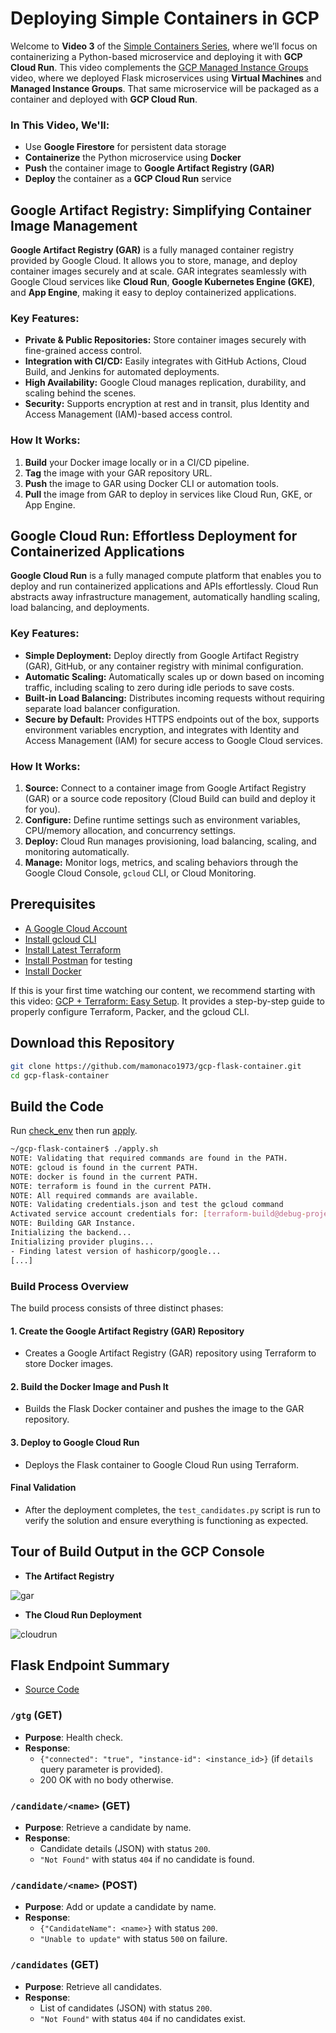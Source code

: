 # Deploying Simple Containers in GCP

Welcome to **Video 3** of the [Simple Containers Series](https://www.youtube.com/@MikesCloudSolutions), where we’ll focus on containerizing a Python-based microservice and deploying it with **GCP Cloud Run**. This video complements the [GCP Managed Instance Groups](https://www.youtube.com/watch?v=AAOZOhREc5o) video, where we deployed Flask microservices using **Virtual Machines** and **Managed Instance Groups**. That same microservice will be packaged as a container and deployed with **GCP Cloud Run**.

### In This Video, We'll:

- Use **Google Firestore** for persistent data storage
- **Containerize** the Python microservice using **Docker**  
- **Push** the container image to **Google Artifact Registry (GAR)**  
- **Deploy** the container as a **GCP Cloud Run** service  

## Google Artifact Registry: Simplifying Container Image Management

**Google Artifact Registry (GAR)** is a fully managed container registry provided by Google Cloud. It allows you to store, manage, and deploy container images securely and at scale. GAR integrates seamlessly with Google Cloud services like **Cloud Run**, **Google Kubernetes Engine (GKE)**, and **App Engine**, making it easy to deploy containerized applications.

### **Key Features:**
- **Private & Public Repositories:** Store container images securely with fine-grained access control.
- **Integration with CI/CD:** Easily integrates with GitHub Actions, Cloud Build, and Jenkins for automated deployments.
- **High Availability:** Google Cloud manages replication, durability, and scaling behind the scenes.
- **Security:** Supports encryption at rest and in transit, plus Identity and Access Management (IAM)-based access control.

### **How It Works:**
1. **Build** your Docker image locally or in a CI/CD pipeline.
2. **Tag** the image with your GAR repository URL.
3. **Push** the image to GAR using Docker CLI or automation tools.
4. **Pull** the image from GAR to deploy in services like Cloud Run, GKE, or App Engine.

## Google Cloud Run: Effortless Deployment for Containerized Applications

**Google Cloud Run** is a fully managed compute platform that enables you to deploy and run containerized applications and APIs effortlessly. Cloud Run abstracts away infrastructure management, automatically handling scaling, load balancing, and deployments.

### **Key Features:**
- **Simple Deployment:** Deploy directly from Google Artifact Registry (GAR), GitHub, or any container registry with minimal configuration.
- **Automatic Scaling:** Automatically scales up or down based on incoming traffic, including scaling to zero during idle periods to save costs.
- **Built-in Load Balancing:** Distributes incoming requests without requiring separate load balancer configuration.
- **Secure by Default:** Provides HTTPS endpoints out of the box, supports environment variables encryption, and integrates with Identity and Access Management (IAM) for secure access to Google Cloud services.

### **How It Works:**
1. **Source:** Connect to a container image from Google Artifact Registry (GAR) or a source code repository (Cloud Build can build and deploy it for you).
2. **Configure:** Define runtime settings such as environment variables, CPU/memory allocation, and concurrency settings.
3. **Deploy:** Cloud Run manages provisioning, load balancing, scaling, and monitoring automatically.
4. **Manage:** Monitor logs, metrics, and scaling behaviors through the Google Cloud Console, `gcloud` CLI, or Cloud Monitoring.

## Prerequisites

* [A Google Cloud Account](https://console.cloud.google.com/)
* [Install gcloud CLI](https://cloud.google.com/sdk/docs/install) 
* [Install Latest Terraform](https://developer.hashicorp.com/terraform/install)
* [Install Postman](https://www.postman.com/downloads/) for testing
* [Install Docker](https://docs.docker.com/engine/install/)

If this is your first time watching our content, we recommend starting with this video: [GCP + Terraform: Easy Setup](https://www.youtube.com/watch?v=3spJpYX4f7I). It provides a step-by-step guide to properly configure Terraform, Packer, and the gcloud CLI.

## Download this Repository

```bash
git clone https://github.com/mamonaco1973/gcp-flask-container.git
cd gcp-flask-container
```

## Build the Code

Run [check_env](check_env.sh) then run [apply](apply.sh).

```bash
~/gcp-flask-container$ ./apply.sh
NOTE: Validating that required commands are found in the PATH.
NOTE: gcloud is found in the current PATH.
NOTE: docker is found in the current PATH.
NOTE: terraform is found in the current PATH.
NOTE: All required commands are available.
NOTE: Validating credentials.json and test the gcloud command
Activated service account credentials for: [terraform-build@debug-project-446221.iam.gserviceaccount.com]
NOTE: Building GAR Instance.
Initializing the backend...
Initializing provider plugins...
- Finding latest version of hashicorp/google...
[...]
```

### **Build Process Overview**

The build process consists of three distinct phases:

#### 1. Create the Google Artifact Registry (GAR) Repository
- Creates a Google Artifact Registry (GAR) repository using Terraform to store Docker images.

#### 2. Build the Docker Image and Push It
- Builds the Flask Docker container and pushes the image to the GAR repository.

#### 3. Deploy to Google Cloud Run
- Deploys the Flask container to Google Cloud Run using Terraform.

#### Final Validation
- After the deployment completes, the `test_candidates.py` script is run to verify the solution and ensure everything is functioning as expected.

## Tour of Build Output in the GCP Console

- **The Artifact Registry**

![gar](gar.png)

- **The Cloud Run Deployment**

![cloudrun](cloudrun.png) 
## Flask Endpoint Summary

- [Source Code](./02-docker/app.py)

### `/gtg` (GET)
- **Purpose**: Health check.
- **Response**: 
  - `{"connected": "true", "instance-id": <instance_id>}` (if `details` query parameter is provided).
  - 200 OK with no body otherwise.

### `/candidate/<name>` (GET)
- **Purpose**: Retrieve a candidate by name.
- **Response**: 
  - Candidate details (JSON) with status `200`.
  - `"Not Found"` with status `404` if no candidate is found.

### `/candidate/<name>` (POST)
- **Purpose**: Add or update a candidate by name.
- **Response**: 
  - `{"CandidateName": <name>}` with status `200`.
  - `"Unable to update"` with status `500` on failure.

### `/candidates` (GET)
- **Purpose**: Retrieve all candidates.
- **Response**: 
  - List of candidates (JSON) with status `200`.
  - `"Not Found"` with status `404` if no candidates exist.